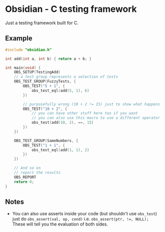 # Obsidian - C testing framework

Just a testing framework built for C.

## Example

```c
#include "obsidian.h"

int add(int a, int b) { return a + b; }

int main(void) {
    OBS_SETUP(TestingAdd)
    // a test group represents a selection of tests
    OBS_TEST_GROUP(FuzzyTests, {
        OBS_TEST("5 + 1", {
            obs_test_eql(add(5, 1), 6)
        })

        // purposefully wrong (10 + 2 != 15) just to show what happens when a test fails
        OBS_TEST("10 + 2", {
            // you can have other stuff here too if you want
            // you can also use this macro to use a different operator
            obs_test(add(10, 2), ==, 15)
        })
    })

    OBS_TEST_GROUP(SameNumbers, {
        OBS_TEST("1 + 1", {
            obs_test_eql(add(1, 1), 2)
        })
    })

    // And so on
    // report the results
    OBS_REPORT
    return 0;
}
```

## Notes

- You can also use asserts inside your code (but shouldn't use `obs_test`) just do `obs_assert(val, op, cond)` i.e. `obs_assert(ptr, !=, NULL);`  These will tell you the evaluation of both sides.

